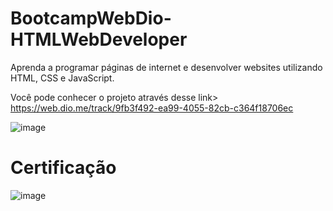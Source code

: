 # BootcampWebDio-HTMLWebDeveloper
Aprenda a programar páginas de internet e desenvolver websites utilizando HTML, CSS e JavaScript.

Você pode conhecer o projeto através desse link> https://web.dio.me/track/9fb3f492-ea99-4055-82cb-c364f18706ec


![image](https://user-images.githubusercontent.com/76081229/175561456-e00f5ac2-07ed-4b6e-bcc0-2cfd15d4048c.png)

# Certificação

![image](https://user-images.githubusercontent.com/76081229/175561610-a550d727-bd37-410d-a511-f5bb4706a00e.png)
